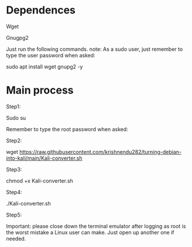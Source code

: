 # Dependences 

Wget

Gnugpg2

Just run the following commands. note:
As a sudo user, just remember to type the user password when asked:

sudo apt install wget gnupg2 -y

# Main process

Step1:

Sudo su

Remember to type the root password when asked:

Step2:

wget https://raw.githubusercontent.com/krishnendu282/turning-debian-into-kali/main/Kali-converter.sh

Step3:

chmod +x Kali-converter.sh

Step4:

./Kali-converter.sh

Step5:

Important: please close down the terminal emulator after logging as root is the worst mistake a Linux user can make.
Just open up another one if needed.
